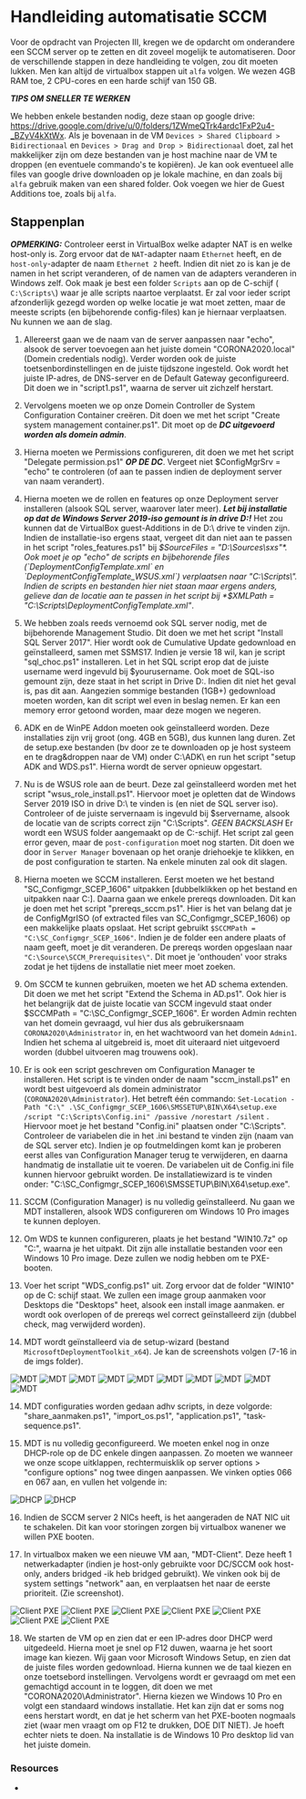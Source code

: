 # Handleiding automatisatie SCCM

Voor de opdracht van Projecten III, kregen we de opdarcht om onderandere een SCCM server op te zetten en dit zoveel mogelijk te automatiseren. Door de verschillende stappen in deze handleiding te volgen, zou dit moeten lukken. Men kan altijd de virtualbox stappen uit `alfa` volgen. We wezen 4GB RAM toe, 2 CPU-cores en een harde schijf van 150 GB.


***TIPS OM SNELLER TE WERKEN***

We hebben enkele bestanden nodig, deze staan op google drive: https://drive.google.com/drive/u/0/folders/1ZWmeQTrk4ardc1FxP2u4-_BZyV4kXtWx. Als je bovenaan in de VM `Devices > Shared Clipboard > Bidirectionaal` en `Devices > Drag and Drop > Bidirectionaal` doet, zal het makkelijker zijn om deze bestanden van je host machine naar de VM te droppen (en eventuele commando's te kopiëren). Je kan ook eventueel alle files van google drive downloaden op je lokale machine, en dan zoals bij `alfa` gebruik maken van een shared folder. Ook voegen we hier de Guest Additions toe, zoals bij `alfa`.

## Stappenplan

***OPMERKING:*** Controleer eerst in VirtualBox welke adapter NAT is en welke host-only is. Zorg ervoor dat de `NAT`-adapter naam `Ethernet` heeft, en de `host-only`-adapter de naam `Ethernet 2` heeft. Indien dit niet zo is kan je de namen in het script veranderen, of de namen van de adapters veranderen in Windows zelf. Ook maak je best een folder `Scripts` aan op de C-schijf ( `C:\Scripts\`) waar je alle scripts naartoe verplaatst. Er zal voor ieder script afzonderlijk gezegd worden op welke locatie je wat moet zetten, maar de meeste scripts (en bijbehorende config-files) kan je hiernaar verplaatsen. Nu kunnen we aan de slag.

1. Allereerst gaan we de naam van de server aanpassen naar "echo", alsook de server toevoegen aan het juiste domein "CORONA2020.local" (Domein credentials nodig). Verder worden ook de juiste toetsenbordinstellingen en de juiste tijdszone ingesteld. Ook wordt het juiste IP-adres, de DNS-server en de Default Gateway geconfigureerd.  Dit doen we in "script1.ps1", waarna de server uit zichzelf herstart.

2. Vervolgens moeten we op onze Domein Controller de System Configuration Container creëren. Dit doen we met het script "Create system management container.ps1". Dit moet op de ***DC uitgevoerd worden als domein admin***.

3. Hierna moeten we Permissions configureren, dit doen we met het script "Delegate permission.ps1" ***OP DE DC***. Vergeet niet $ConfigMgrSrv = "echo" te controleren (of aan te passen indien de deployment server van naam verandert).

4. Hierna moeten we de rollen en features op onze Deployment server installeren (alsook SQL server, waarover later meer). ***Let bij installatie op dat de Windows Server 2019-iso gemount is in drive D:\!*** Het zou kunnen dat de VirtualBox guest-Additions in de D:\ drive te vinden zijn. Indien de installatie-iso ergens staat, vergeet dit dan niet aan te passen in het script "roles_features.ps1" bij *$SourceFiles = "D:\Sources\sxs"*. Ook moet je op "echo" de scripts en bijbehorende files (`DeploymentConfigTemplate.xml` en `DeploymentConfigTemplate_WSUS.xml`) verplaatsen naar "C:\Scripts\". Indien de scripts en bestanden hier niet staan maar ergens anders, gelieve dan de locatie aan te passen in het script bij *$XMLPath = "C:\Scripts\DeploymentConfigTemplate.xml"*.

5. We hebben zoals reeds vernoemd ook SQL server nodig, met de bijbehorende Management Studio. Dit doen we met het script "Install SQL Server 2017". Hier wordt ook de Cumulative Update gedownload en geïnstalleerd, samen met SSMS17. Indien je versie 18 wil, kan je script "sql_choc.ps1" installeren. Let in het SQL script erop dat de juiste username werd ingevuld bij $yourusername. Ook moet de SQL-iso gemount zijn, deze staat in het script in Drive D:\. Indien dit niet het geval is, pas dit aan. Aangezien sommige bestanden (1GB+) gedownload moeten worden, kan dit script wel even in beslag nemen. Er kan een memory error getoond worden, maar deze mogen we negeren.

6. ADK en de WinPE Addon moeten ook geïnstalleerd worden. Deze installaties zijn vrij groot (ong. 4GB en 5GB), dus kunnen lang duren. Zet de setup.exe bestanden (bv door ze te downloaden op je host systeem en te drag&droppen naar de VM) onder C:\ADK\ en run het script "setup ADK and WDS.ps1". Hierna wordt de server opnieuw opgestart.

7. Nu is de WSUS role aan de beurt. Deze zal geïnstalleerd worden met het script "wsus_role_install.ps1". Hiervoor moet je opletten dat de Windows Server 2019 ISO in drive D:\ te vinden is (en niet de SQL server iso). Controleer of de juiste servernaam is ingevuld bij $servername, alsook de locatie van de scripts correct zijn "C:\Scripts". *GEEN BACKSLASH* Er wordt een WSUS folder aangemaakt op de C:-schijf. Het script zal geen error geven, maar de `post-configuration` moet nog starten. Dit doen we door in `Server Manager` bovenaan op het oranje driehoekje te klikken, en de post configuration te starten. Na enkele minuten zal ook dit slagen.

8. Hierna moeten we SCCM installeren. Eerst moeten we het bestand "SC_Configmgr_SCEP_1606" uitpakken [dubbelklikken op het bestand en uitpakken naar C:]. Daarna gaan we enkele prereqs downloaden. Dit kan je doen met het script "prereqs_sccm.ps1". Hier is het van belang dat je de ConfigMgrISO (of extracted files van SC_Configmgr_SCEP_1606) op een makkelijke plaats opslaat. Het script gebruikt `$SCCMPath = "C:\SC_Configmgr_SCEP_1606"`. Indien je de folder een andere plaats of naam geeft, moet je dit veranderen. De prereqs worden opgeslaan naar `"C:\Source\SCCM_Prerequisites\"`. Dit moet je 'onthouden' voor straks zodat je het tijdens de installatie niet meer moet zoeken.

9.  Om SCCM te kunnen gebruiken, moeten we het AD schema extenden. Dit doen we met het script "Extend the Schema in AD.ps1". Ook hier is het belangrijk dat de juiste locatie van SCCM ingevuld staat onder $SCCMPath = "C:\SC_Configmgr_SCEP_1606". Er worden Admin rechten van het domein gevraagd, vul hier dus als gebruikersnaam `CORONA2020\Administrator` in, en het wachtwoord van het domein `Admin1`. Indien het schema al uitgebreid is, moet dit uiteraard niet uitgevoerd worden (dubbel uitvoeren mag trouwens ook).

10. Er is ook een script geschreven om Configuration Manager te installeren. Het script is te vinden onder de naam "sccm_install.ps1" en wordt best uitgevoerd als domein administrator (`CORONA2020\Administrator`). Het betreft één commando: `Set-Location -Path "C:\"
.\SC_Configmgr_SCEP_1606\SMSSETUP\BIN\X64\setup.exe /script "C:\Scripts\Config.ini" /passive /norestart /silent`
. Hiervoor moet je het bestand "Config.ini" plaatsen onder "C:\Scripts\". Controleer de variabelen die in het .ini bestand te vinden zijn (naam van de SQL server etc). Indien je op foutmeldingen komt kan je proberen eerst alles van Configuration Manager terug te verwijderen, en daarna handmatig de installatie uit te voeren. De variabelen uit de Config.ini file kunnen hiervoor gebruikt worden. De installatiewizard is te vinden onder: "C:\SC_Configmgr_SCEP_1606\SMSSETUP\BIN\X64\setup.exe".

11. SCCM (Configuration Manager) is nu volledig geïnstalleerd. Nu gaan we MDT installeren, alsook WDS configureren om Windows 10 Pro images te kunnen deployen.

12. Om WDS te kunnen configureren, plaats je het bestand "WIN10.7z" op "C:", waarna je het uitpakt. Dit zijn alle installatie bestanden voor een Windows 10 Pro image. Deze zullen we nodig hebben om te PXE-booten.

13. Voer het script "WDS_config.ps1" uit. Zorg ervoor dat de folder "WIN10" op de C: schijf staat. We zullen een image group aanmaken voor Desktops die "Desktops" heet, alsook een install image aanmaken. er wordt ook overlopen of de prereqs wel correct geïnstalleerd zijn (dubbel check, mag verwijderd worden).

13. MDT wordt geïnstalleerd via de setup-wizard (bestand `MicrosoftDeploymentToolkit_x64`). Je kan de screenshots volgen (7-16 in de imgs folder).

![MDT](../imgs/7.mdt.PNG)
![MDT](../imgs/8.mdt.PNG)
![MDT](../imgs/9.mdt.PNG)
![MDT](../imgs/10.mdt.PNG)
![MDT](../imgs/11.mdt-vinkjes-uit.PNG)
![MDT](../imgs/12.mdt-win10-iso.PNG)
![MDT](../imgs/13.mdt-app.PNG)
![MDT](../imgs/14.mdt-app.PNG)
![MDT](../imgs/15.mdt-app.PNG)
![MDT](../imgs/16.mdt-app.PNG)


14. MDT configuraties worden gedaan adhv scripts, in deze volgorde: "share_aanmaken.ps1", "import_os.ps1", "application.ps1", "task-sequence.ps1".

15. MDT is nu volledig geconfigureerd. We moeten enkel nog in onze DHCP-role op de DC enkele dingen aanpassen. Zo moeten we wanneer we onze scope uitklappen, rechtermuisklik op server options > "configure options" nog twee dingen aanpassen. We vinken opties 066 en 067 aan, en vullen het volgende in:

![DHCP](../imgs/17.dhcp.PNG)
![DHCP](../imgs/18.dhcp.PNG)

16. Indien de SCCM server 2 NICs heeft, is het aangeraden de NAT NIC uit te schakelen. Dit kan voor storingen zorgen bij virtualbox wanener we willen PXE booten.

17. In virtualbox maken we een nieuwe VM aan, "MDT-Client". Deze heeft 1 netwerkadapter (indien je host-only gebruikte voor DC/SCCM ook host-only, anders bridged -ik heb bridged gebruikt). We vinken ook bij de system settings "network" aan, en verplaatsen het naar de eerste prioriteit. (Zie screenshot).

![Client PXE](../imgs/19.client.PNG)
![Client PXE](../imgs/20.client.PNG)
![Client PXE](../imgs/21.client.PNG)
![Client PXE](../imgs/22.PNG)
![Client PXE](../imgs/23.PNG)
![Client PXE](../imgs/24.PNG)
![Client PXE](../imgs/25.PNG)

18. We starten de VM op en zien dat er een IP-adres door DHCP werd uitgedeeld. Hierna moet je snel op F12 duwen, waarna je het soort image kan kiezen. Wij gaan voor Microsoft Windows Setup, en zien dat de juiste files worden gedownload. Hierna kunnen we de taal kiezen en onze toetsebord instellingen. Vervolgens wordt er gevraagd om met een gemachtigd account in te loggen, dit doen we met "CORONA2020\Administrator". Hierna kiezen we Windows 10 Pro en volgt een standaard windows installatie. Het kan zijn dat er soms nog eens herstart wordt, en dat je het scherm van het PXE-booten nogmaals ziet (waar men vraagt om op F12 te drukken, DOE DIT NIET). Je hoeft echter niets te doen. Na installatie is de Windows 10 Pro desktop lid van het juiste domein.


### Resources

- []()
